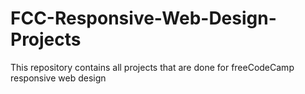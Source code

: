 # FCC-Responsive-Web-Design-Projects

This repository contains all projects that are done for freeCodeCamp responsive web design 
